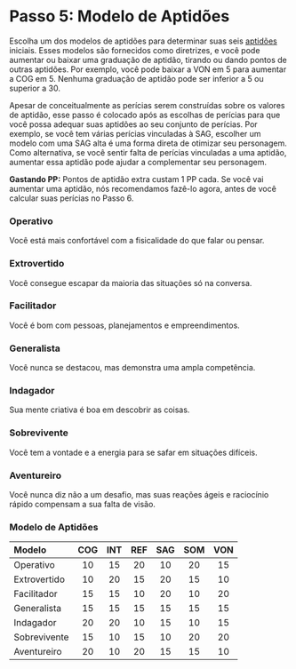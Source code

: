 # Passo 5: Modelo de Aptidões

Escolha um dos modelos de aptidões para determinar suas seis [aptidões](01-character-stats.md#aptitudes) iniciais. Esses modelos são fornecidos como diretrizes, e você pode aumentar ou baixar uma graduação de aptidão, tirando ou dando pontos de outras aptidões. Por exemplo, você pode baixar a VON em 5 para aumentar a COG em 5. Nenhuma graduação de aptidão pode ser inferior a 5 ou superior a 30.

Apesar de conceitualmente as perícias serem construídas sobre os valores de aptidão, esse passo é colocado após as escolhas de perícias para que você possa adequar suas aptidões ao seu conjunto de perícias. Por exemplo, se você tem várias perícias vinculadas à SAG, escolher um modelo com uma SAG alta é uma forma direta de otimizar seu personagem. Como alternativa, se você sentir falta de perícias vinculadas a uma aptidão, aumentar essa aptidão pode ajudar a complementar seu personagem.

**Gastando PP:** Pontos de aptidão extra custam 1&nbsp;PP cada. Se você vai aumentar uma aptidão, nós recomendamos fazê-lo agora, antes de você calcular suas perícias no Passo 6.

<!--sort-->

### Operativo

Você está mais confortável com a fisicalidade do que falar ou pensar.

### Extrovertido

Você consegue escapar da maioria das situações só na conversa.

### Facilitador

Você é bom com pessoas, planejamentos e empreendimentos.

### Generalista

Você nunca se destacou, mas demonstra uma ampla competência.

### Indagador

Sua mente criativa é boa em descobrir as coisas.

### Sobrevivente

Você tem a vontade e a energia para se safar em situações difíceis.

### Aventureiro

Você nunca diz não a um desafio, mas suas reações ágeis e raciocínio rápido compensam a sua falta de visão.

<!--sort-end-->

<!-- CLEANED blockquote class="table" -->

### Modelo de Aptidões

<!--sort-->

| Modelo       | COG | INT | REF | SAG | SOM | VON |
|:------------ |:---:|:---:|:---:|:---:|:---:|:---:|
| Operativo    | 10  | 15  | 20  | 10  | 20  | 15  |
| Extrovertido | 10  | 20  | 15  | 20  | 15  | 10  |
| Facilitador  | 15  | 15  | 10  | 20  | 10  | 20  |
| Generalista  | 15  | 15  | 15  | 15  | 15  | 15  |
| Indagador    | 20  | 20  | 10  | 15  | 10  | 15  |
| Sobrevivente | 15  | 10  | 15  | 10  | 20  | 20  |
| Aventureiro  | 20  | 10  | 20  | 15  | 15  | 10  |

<!-- CLEANED /blockquote -->
